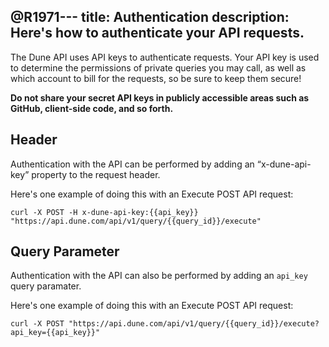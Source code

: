 @R1971---
title: Authentication
description: Here's how to authenticate your API requests.
---

The Dune API uses API keys to authenticate requests. Your API key is used to determine the permissions of private queries you may call, as well as which account to bill for the requests, so be sure to keep them secure!

**Do not share your secret API keys in publicly accessible areas such as GitHub, client-side code, and so forth.**

## Header

Authentication with the API can be performed by adding an “x-dune-api-key” property to the request header.

Here's one example of doing this with an Execute POST API request:

```
curl -X POST -H x-dune-api-key:{{api_key}} "https://api.dune.com/api/v1/query/{{query_id}}/execute"
```

## Query Parameter

Authentication with the API can also be performed by adding an `api_key` query paramater.

Here's one example of doing this with an Execute POST API request:

```
curl -X POST "https://api.dune.com/api/v1/query/{{query_id}}/execute?api_key={{api_key}}"
```
